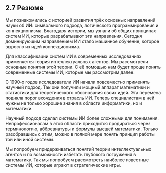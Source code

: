 ## 2.7 Резюме

Мы познакомились с историей развития трёх основных направлений науки об ИИ: символьного подхода, логического программирования и коннекционизма. Благодаря истории, мы узнали об общих принципах систем ИИ, которые разрабатывают эти направления. Сегодня доминирующим направлением ИИ стало машинное обучение, которое выросло из идей коннекционизма.

Для классификации систем ИИ в современных исследованиях применяется теория интеллектуальных агентов. Мы рассмотрели основные понятия этой теории. С её помощью нам будет проще понять современные системы ИИ, которые мы рассмотрим далее.

С 1990-х годов исследователи ИИ начали повсеместно применять научный подход. Так они получили мощный аппарат математики и статистики для теоретического обоснования своих идей. Эта перемена подняла порог вхождения в отрасль ИИ. Теперь специалистам в ней нужны не только хорошие знания в области информатики, но и математики.

Научный подход сделал системы ИИ более сложными для понимания. Непрофессионалам в этой области приходится продираться через терминологию, аббревиатуры и формулы высшей математики. Только разобравшись с этим, можно в полной мере понять принцип работы той или иной системы.

Мы попробуем придерживаться понятий теории интеллектуальных агентов и по возможности избегать глубокого погружения в математику. Так мы попробуем рассмотреть наиболее известные системы ИИ, которые играют в стратегические игры.